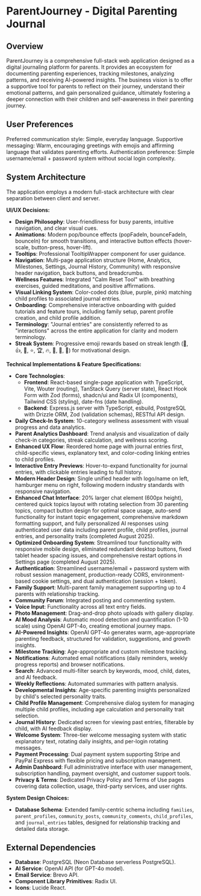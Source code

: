 # ParentJourney - Digital Parenting Journal

## Overview
ParentJourney is a comprehensive full-stack web application designed as a digital journaling platform for parents. It provides an ecosystem for documenting parenting experiences, tracking milestones, analyzing patterns, and receiving AI-powered insights. The business vision is to offer a supportive tool for parents to reflect on their journey, understand their emotional patterns, and gain personalized guidance, ultimately fostering a deeper connection with their children and self-awareness in their parenting journey.

## User Preferences
Preferred communication style: Simple, everyday language.
Supportive messaging: Warm, encouraging greetings with emojis and affirming language that validates parenting efforts.
Authentication preference: Simple username/email + password system without social login complexity.

## System Architecture
The application employs a modern full-stack architecture with clear separation between client and server.

**UI/UX Decisions:**
- **Design Philosophy**: User-friendliness for busy parents, intuitive navigation, and clear visual cues.
- **Animations**: Modern pop/bounce effects (popFadeIn, bounceFadeIn, bounceIn) for smooth transitions, and interactive button effects (hover-scale, button-press, hover-lift).
- **Tooltips**: Professional TooltipWrapper component for user guidance.
- **Navigation**: Multi-page application structure (Home, Analytics, Milestones, Settings, Journal History, Community) with responsive header navigation, back buttons, and breadcrumbs.
- **Wellness Features**: Integrated "Calm Reset Tool" with breathing exercises, guided meditations, and positive affirmations.
- **Visual Linking System**: Color-coded dots (blue, purple, pink) matching child profiles to associated journal entries.
- **Onboarding**: Comprehensive interactive onboarding with guided tutorials and feature tours, including family setup, parent profile creation, and child profile addition.
- **Terminology**: "Journal entries" are consistently referred to as "interactions" across the entire application for clarity and modern terminology.
- **Streak System**: Progressive emoji rewards based on streak length (🌱, 👍, 💪, ⭐, 🏆, 🔥, 🚀, 💎, 👑) for motivational design.

**Technical Implementations & Feature Specifications:**
- **Core Technologies**:
    - **Frontend**: React-based single-page application with TypeScript, Vite, Wouter (routing), TanStack Query (server state), React Hook Form with Zod (forms), shadcn/ui and Radix UI (components), Tailwind CSS (styling), date-fns (date handling).
    - **Backend**: Express.js server with TypeScript, esbuild, PostgreSQL with Drizzle ORM, Zod (validation schemas), RESTful API design.
- **Daily Check-In System**: 10-category wellness assessment with visual progress and data analytics.
- **Parent Analytics Dashboard**: Trend analysis and visualization of daily check-in categories, streak calculation, and wellness scoring.
- **Enhanced UX Flow**: Reordered home page with journal entries first, child-specific views, explanatory text, and color-coding linking entries to child profiles.
- **Interactive Entry Previews**: Hover-to-expand functionality for journal entries, with clickable entries leading to full history.
- **Modern Header Design**: Single unified header with logo/name on left, hamburger menu on right, following modern industry standards with responsive navigation.
- **Enhanced Chat Interface**: 20% larger chat element (600px height), centered quick topics layout with rotating selection from 30 parenting topics, compact button design for optimal space usage, auto-send functionality for instant topic engagement, comprehensive markdown formatting support, and fully personalized AI responses using authenticated user data including parent profile, child profiles, journal entries, and personality traits (completed August 2025).
- **Optimized Onboarding System**: Streamlined tour functionality with responsive mobile design, eliminated redundant desktop buttons, fixed tablet header spacing issues, and comprehensive restart options in Settings page (completed August 2025).
- **Authentication**: Streamlined username/email + password system with robust session management, production-ready CORS, environment-based cookie settings, and dual authentication (session + token).
- **Family Support**: Multi-parent family management supporting up to 4 parents with relationship tracking.
- **Community Forum**: Integrated posting and commenting system.
- **Voice Input**: Functionality across all text entry fields.
- **Photo Management**: Drag-and-drop photo uploads with gallery display.
- **AI Mood Analysis**: Automatic mood detection and quantification (1-10 scale) using OpenAI GPT-4o, creating emotional journey maps.
- **AI-Powered Insights**: OpenAI GPT-4o generates warm, age-appropriate parenting feedback, structured for validation, suggestions, and growth insights.
- **Milestone Tracking**: Age-appropriate and custom milestone tracking.
- **Notifications**: Automated email notifications (daily reminders, weekly progress reports) and browser notifications.
- **Search**: Advanced multi-filter search by keywords, mood, child, dates, and AI feedback.
- **Weekly Reflections**: Automated summaries with pattern analysis.
- **Developmental Insights**: Age-specific parenting insights personalized by child's selected personality traits.
- **Child Profile Management**: Comprehensive dialog system for managing multiple child profiles, including age calculation and personality trait selection.
- **Journal History**: Dedicated screen for viewing past entries, filterable by child, with AI feedback display.
- **Welcome System**: Three-tier welcome messaging system with static explanatory text, rotating daily insights, and per-login rotating messages.
- **Payment Processing**: Dual payment system supporting Stripe and PayPal Express with flexible pricing and subscription management.
- **Admin Dashboard**: Full administrative interface with user management, subscription handling, payment oversight, and customer support tools.
- **Privacy & Terms**: Dedicated Privacy Policy and Terms of Use pages covering data collection, usage, third-party services, and user rights.

**System Design Choices:**
- **Database Schema**: Extended family-centric schema including `families`, `parent_profiles`, `community_posts`, `community_comments`, `child_profiles`, and `journal_entries` tables, designed for relationship tracking and detailed data storage.

## External Dependencies
- **Database**: PostgreSQL (Neon Database serverless PostgreSQL).
- **AI Service**: OpenAI API (for GPT-4o model).
- **Email Service**: Brevo API.
- **Component Library Primitives**: Radix UI.
- **Icons**: Lucide React.